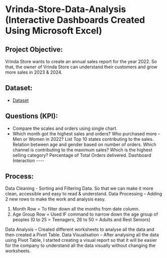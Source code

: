 # Vrinda-Store-Data-Analysis (Interactive Dashboards Created Using Microsoft Excel)

## Project Objective:
Vrinda Store wants to create an annual sales report for the year 2022. So that, the owner of Vrinda Store can understand their customers and grow more sales in 2023 & 2024.

## Dataset:
- <a href="https://github.com/shivanshgupta01/vrinda-store-analysis-excel/blob/main/Vrinda%20Store%20Data%20Analysis.xlsx">Dataset</a>

## Questions (KPI):
- Compare the scales and orders using single chart.
- Which month got the highest sales and orders?
Who purchased more – Men or Women in 2022?
List Top 10 states contributing to the sales.
Relation between age and gender based on number of orders.
Which channel is contributing to the maximum sales?
Which is the highest selling category?
Percentage of Total Orders delivered.
Dashboard Interaction ----

## Process:
Data Cleaning - Sorting and Filtering Data. So that we can make it more clean, accessible and easy to read & understand.
Data Processing – Adding 2 new rows to make the work and analysis easy. 
1.	Month Row = To filter down all the months from date column.
2.	Age Group Row = Used IF command to narrow down the age group of peoples (0 to 25 = Teenagers, 
26 to 50 = Adults and Rest Seniors)

Data Analysis – Created different worksheets to analyse all the data and then created a Pivot Table.
Data Visualisation – After analysing all the data using Pivot Table, I started creating a visual report so that it will be easier for the company to understand all the data visually without changing the worksheets.

